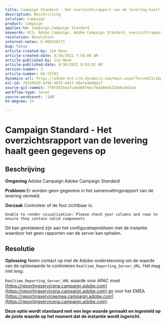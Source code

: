 ```yaml
---
title: Campaign Standard - Het overzichtsrapport van de levering haalt geen gegevens op
description: Beschrijving
solution: Campaign
product: Campaign
applies-to: Campaign,Campaign Standard
keywords: KCS, Adobe Campaign, Adobe Campaign Standard, overzichtrapport van levering, haalt geen gegevens, het oplossen van problemen, Realtime_Reporting_Server_URL
resolution: Resolution
internal-notes: E-000156271
bug: false
article-created-by: Jim Menn
article-created-date: 9/30/2022 7:54:09 AM
article-published-by: Jim Menn
article-published-date: 9/30/2022 8:03:02 AM
version-number: 3
article-number: KA-15793
dynamics-url: https://adobe-ent.crm.dynamics.com/main.aspx?forceUCI=1&pagetype=entityrecord&etn=knowledgearticle&id=1d32c70e-9540-ed11-9db1-0022480866ad
exl-id: 76159103-df96-48f5-845f-60efe4dd04c7
source-git-commit: 7f0f5035ea7cebd60f6ec7bda9de6225b6c602a4
workflow-type: tm+mt
source-wordcount: '140'
ht-degree: 1%

---
```


# Campaign Standard - Het overzichtsrapport van de levering haalt geen gegevens op

## Beschrijving


<b>Omgeving</b>
Adobe Campaign Adobe Campaign Standard

<b>Probleem</b>
Er worden geen gegevens in het samenvattingsrapport van de levering vermeld.

<b>Oorzaak</b>
Controleer of de fout zichtbaar is:


```
Unable to render visualization: Please check your columns and rows to ensure they contain valid components
```


Dit kan gerelateerd zijn aan het configuratieprobleem met de instantie waardoor het geen rapporten van de server kan ophalen.


## Resolutie


<b>Oplossing</b>
Neem contact op met de Adobe-ondersteuning om de waarde van de optiewaarde te controleren `Realtime_Reporting_Server_URL`. Het mag niet *leeg*.

`Realtime_Reporting_Server_URL` waarde voor APAC moet [https://reportingservicena.campaign.adobe.com](https://reportingservicena.campaign.adobe.com) en voor het EMEA [https://reportingserviceemea.campaign.adobe.com](https://reportingservicena.campaign.adobe.com).

<b>Deze optie wordt standaard met een lege waarde gemaakt en ingesteld op de juiste waarde op het moment dat de instantie wordt ingericht.</b>

